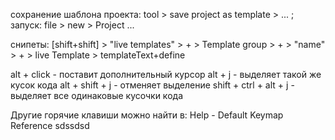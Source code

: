 сохранение шаблона проекта: tool > save project as template > ... ;
    запуск: file > new > Project ...

снипеты: [shift+shift] > "live templates" > + > Template group > + > "name" > + > live Template > templateText+define

alt + click - поставит дополнительный курсор
alt + j - выделяет такой же кусок кода
alt + shift + j - отменяет выделение
shift + ctrl + alt + j - выделяет все одинаковые кусочки кода

Другие горячие клавиши можно найти в: Help - Default Keymap Reference
sdssdsd